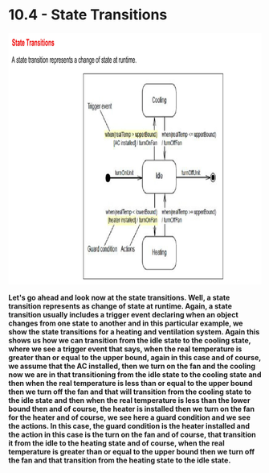 # 10.4 - State Transitions

<img src="/images/10_04_01.jpg" width="800" height="500">

**Let's go ahead and look now at the state transitions. Well, a state transition represents as change of state at runtime. Again, a state transition usually includes a trigger event declaring when an object changes from one state to another and in this particular example, we show the state transitions for a heating and ventilation system. Again this shows us how we can transition from the idle state to the cooling state, where we see a trigger event that says, when the real temperature is greater than or equal to the upper bound, again in this case and of course, we assume that the AC installed, then we turn on the fan and the cooling now we are in that transitioning from the idle state to the cooling state and then when the real temperature is less than or equal to the upper bound then we turn off the fan and that will transition from the cooling state to the idle state and then when the real temperature is less than the lower bound then and of course, the heater is installed then we turn on the fan for the heater and of course, we see here a guard condition and we see the actions. In this case, the guard condition is the heater installed and the action in this case is the turn on the fan and of course, that transition it from the idle to the heating state and of course, when the real temperature is greater than or equal to the upper bound then we turn off the fan and that transition from the heating state to the idle state.**
